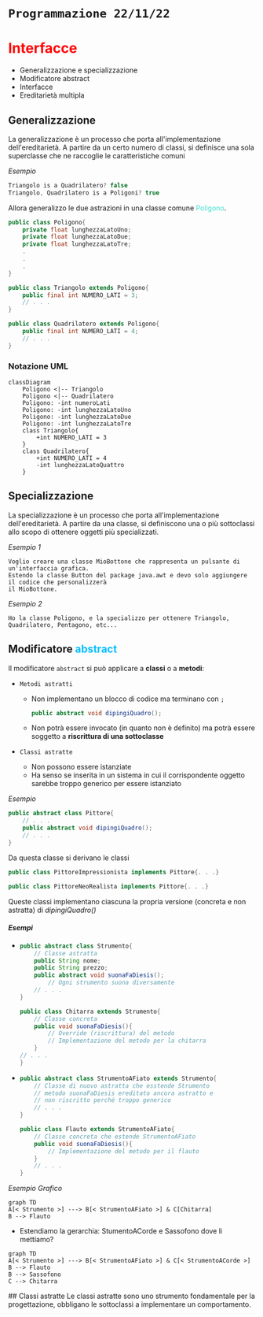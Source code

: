 # `Programmazione 22/11/22`

<!--
# <p style="color:OrangeRed">title_big</p>
## <p style="color:SpringGreen">(new)title</p> --->

# <text style=color:red>Interfacce</text>
+   Generalizzazione e specializzazione
+   Modificatore abstract
+   Interfacce
+   Ereditarietà multipla

## Generalizzazione
La generalizzazione è un processo che porta all'implementazione dell'ereditarietà. A partire da un certo numero di classi, si definisce una sola superclasse che ne raccoglie le caratteristiche comuni

_Esempio_

```java
Triangolo is a Quadrilatero? false
Triangolo, Quadrilatero is a Poligoni? true
```
Allora generalizzo le due astrazioni in una classe comune <text style=color:turquoise>Poligono</text>.

```java
public class Poligono{
    private float lunghezzaLatoUno;
    private float lunghezzaLatoDue;
    private float lunghezzaLatoTre;
    .
    .
    .
}
```
```java
public class Triangolo extends Poligono{
    public final int NUMERO_LATI = 3;
    // . . .
}
```
```java
public class Quadrilatero extends Poligono{
    public final int NUMERO_LATI = 4;
    // . . .
}
```
### Notazione UML

```mermaid
classDiagram
    Poligono <|-- Triangolo
    Poligono <|-- Quadrilatero
    Poligono: -int numeroLati
    Poligono: -int lunghezzaLatoUno
    Poligono: -int lunghezzaLatoDue
    Poligono: -int lunghezzaLatoTre
    class Triangolo{
        +int NUMERO_LATI = 3
    }
    class Quadrilatero{
        +int NUMERO_LATI = 4
        -int lunghezzaLatoQuattro
    }
```

## Specializzazione
La specializzazione è un processo che porta all'implementazione dell'ereditarietà.
A partire da una classe, si definiscono una o più sottoclassi allo scopo di ottenere oggetti più specializzati.

_Esempio 1_
```
Voglio creare una classe MioBottone che rappresenta un pulsante di un'interfaccia grafica.
Estendo la classe Button del package java.awt e devo solo aggiungere il codice che personalizzerà
il MioBottone.
```
_Esempio 2_
```
Ho la classe Poligono, e la specializzo per ottenere Triangolo, Quadrilatero, Pentagono, etc...
```

## Modificatore <text style=color:deepskyblue>abstract</text>
Il modificatore `abstract` si può applicare a __classi__ o a __metodi__:
+ `Metodi astratti`
  + Non implementano un blocco di codice ma terminano con `;`
    ```java
    public abstract void dipingiQuadro();
    ```
  +   Non potrà essere invocato (in quanto non è definito) ma potrà essere soggetto a __riscrittura di una sottoclasse__

+ `Classi astratte`
  + Non possono essere istanziate
  + Ha senso se inserita in un sistema in cui il corrispondente oggetto sarebbe troppo generico per essere istanziato

_Esempio_
```java
public abstract class Pittore{
    // . . .
    public abstract void dipingiQuadro();
    // . . .
}
```
Da questa classe si derivano le classi 
```java
public class PittoreImpressionista implements Pittore{. . .}
```
```java
public class PittoreNeoRealista implements Pittore{. . .}
```
Queste classi implementano ciascuna la propria versione (concreta e non astratta) di _dipingiQuadro()_

#### _Esempi_
+   ```java
    public abstract class Strumento{
        // Classe astratta
        public String nome;
        public String prezzo;
        public abstract void suonaFaDiesis();
            // Ogni strumento suona diversamente
        // . . .
    }
    ```
    ```java
    public class Chitarra extends Strumento{
        // Classe concreta
        public void suonaFaDiesis(){
            // Override (riscrittura) del metodo
            // Implementazione del metodo per la chitarra
        }
    // . . .
    }
    ```
+   ```java
    public abstract class StrumentoAFiato extends Strumento{
        // Classe di nuovo astratta che esstende Strumento
        // metodo suonaFaDiesis ereditato ancora astratto e
        // non riscritto perché troppo generico
        // . . .
    }
    ```
    ```java
    public class Flauto extends StrumentoAFiato{
        // Classe concreta che estende StrumentoAFiato
        public void suonaFaDiesis(){
            // Implementazione del metodo per il flauto
        }
        // . . .
    }
    ```

_Esempio Grafico_

```mermaid
graph TD
A[< Strumento >] ---> B[< StrumentoAFiato >] & C[Chitarra]
B --> Flauto
```

+ Estendiamo la gerarchia:
StumentoACorde e Sassofono dove li mettiamo?

```mermaid
graph TD
A[< Strumento >] ---> B[< StrumentoAFiato >] & C[< StrumentoACorde >]
B --> Flauto
B --> Sassofono
C --> Chitarra
```

## Classi astratte
Le classi astratte sono uno strumento fondamentale per la progettazione, obbligano le sottoclassi a implementare un comportamento.

